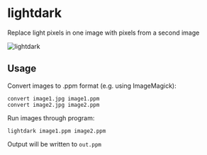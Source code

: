 # lightdark

Replace light pixels in one image with pixels from a second image

![lightdark](https://raw.github.com/jlas/sample-code/master/dsp/lightdark/media/example.png)

## Usage

Convert images to .ppm format (e.g. using ImageMagick):

    convert image1.jpg image1.ppm
    convert image2.jpg image2.ppm

Run images through program:

    lightdark image1.ppm image2.ppm

Output will be written to `out.ppm`
